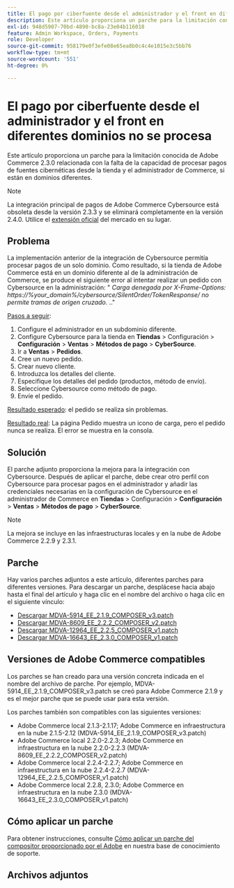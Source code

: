 ```yaml
---
title: El pago por ciberfuente desde el administrador y el front en diferentes dominios no se procesa
description: Este artículo proporciona un parche para la limitación conocida de Adobe Commerce 2.3.0 relacionada con la falta de la capacidad de procesar pagos de fuentes cibernéticas desde la tienda y el administrador de Commerce, si están en dominios diferentes.
exl-id: 948d5907-70bd-4890-bc8a-23e04b116018
feature: Admin Workspace, Orders, Payments
role: Developer
source-git-commit: 958179e0f3efe08e65ea8b0c4c4e1015e3c5bb76
workflow-type: tm+mt
source-wordcount: '551'
ht-degree: 0%

---
```


# El pago por ciberfuente desde el administrador y el front en diferentes dominios no se procesa

Este artículo proporciona un parche para la limitación conocida de Adobe Commerce 2.3.0 relacionada con la falta de la capacidad de procesar pagos de fuentes cibernéticas desde la tienda y el administrador de Commerce, si están en dominios diferentes.

>[!NOTE]
>
>La integración principal de pagos de Adobe Commerce Cybersource está obsoleta desde la versión 2.3.3 y se eliminará completamente en la versión 2.4.0. Utilice el [extensión oficial](https://marketplace.magento.com/cybersource-global-payment-management.html) del mercado en su lugar.

## Problema

La implementación anterior de la integración de Cybersource permitía procesar pagos de un solo dominio. Como resultado, si la tienda de Adobe Commerce está en un dominio diferente al de la administración de Commerce, se produce el siguiente error al intentar realizar un pedido con Cybersource en la administración: &quot; *Carga denegada por X-Frame-Options: https://%your\_domain%/cybersource/SilentOrder/TokenResponse/ no permite tramas de origen cruzado.* ..&quot;

<u>Pasos a seguir</u>:

1. Configure el administrador en un subdominio diferente.
1. Configure Cybersource para la tienda en **Tiendas** > Configuración > **Configuración** > **Ventas** > **Métodos de pago** > **CyberSource**.
1. Ir a **Ventas** > **Pedidos**.
1. Cree un nuevo pedido.
1. Crear nuevo cliente.
1. Introduzca los detalles del cliente.
1. Especifique los detalles del pedido (productos, método de envío).
1. Seleccione Cybersource como método de pago.
1. Envíe el pedido.

<u>Resultado esperado</u>: el pedido se realiza sin problemas.

<u>Resultado real</u>: La página Pedido muestra un icono de carga, pero el pedido nunca se realiza. El error se muestra en la consola.

## Solución

El parche adjunto proporciona la mejora para la integración con Cybersource. Después de aplicar el parche, debe crear otro perfil con Cybersource para procesar pagos en el administrador y añadir las credenciales necesarias en la configuración de Cybersource en el administrador de Commerce en **Tiendas** > Configuración > **Configuración** > **Ventas** > **Métodos de pago** > **CyberSource**.

>[!NOTE]
>
>La mejora se incluye en las infraestructuras locales y en la nube de Adobe Commerce 2.2.9 y 2.3.1.

## Parche

Hay varios parches adjuntos a este artículo, diferentes parches para diferentes versiones. Para descargar un parche, desplácese hacia abajo hasta el final del artículo y haga clic en el nombre del archivo o haga clic en el siguiente vínculo:

* [Descargar MDVA-5914\_EE\_2.1.9\_COMPOSER\_v3.patch](assets/MDVA-5914_EE_2.1.9_COMPOSER_v3.patch.zip)
* [Descargar MDVA-8609\_EE\_2.2.2\_COMPOSER\_v2.patch](assets/MDVA-8609_EE_2.2.2_COMPOSER_v2.patch.zip)
* [Descargar MDVA-12964\_EE\_2.2.5\_COMPOSER\_v1.patch](assets/MDVA-12964_EE_2.2.5_COMPOSER_v1.patch.zip)
* [Descargar MDVA-16643\_EE\_2.3.0\_COMPOSER\_v1.patch](assets/MDVA-16643_EE_2.3.0_COMPOSER_v1.patch.zip)

## Versiones de Adobe Commerce compatibles

Los parches se han creado para una versión concreta indicada en el nombre del archivo de parche. Por ejemplo, MDVA-5914\_EE\_2.1.9\_COMPOSER\_v3.patch se creó para Adobe Commerce 2.1.9 y es el mejor parche que se puede usar para esta versión.

Los parches también son compatibles con las siguientes versiones:

* Adobe Commerce local 2.1.3-2.1.17; Adobe Commerce en infraestructura en la nube 2.1.5-2.12 (MDVA-5914\_EE\_2.1.9\_COMPOSER\_v3.patch)
* Adobe Commerce local 2.2.0-2.2.3; Adobe Commerce en infraestructura en la nube 2.2.0-2.2.3 (MDVA-8609\_EE\_2.2.2\_COMPOSER\_v2.patch)
* Adobe Commerce local 2.2.4-2.2.7; Adobe Commerce en infraestructura en la nube 2.2.4-2.2.7 (MDVA-12964\_EE\_2.2.5\_COMPOSER\_v1.patch)
* Adobe Commerce local 2.2.8, 2.3.0; Adobe Commerce en infraestructura en la nube 2.3.0 (MDVA-16643\_EE\_2.3.0\_COMPOSER\_v1.patch)

## Cómo aplicar un parche

Para obtener instrucciones, consulte [Cómo aplicar un parche del compositor proporcionado por el Adobe](/help/how-to/general/how-to-apply-a-composer-patch-provided-by-magento.md) en nuestra base de conocimiento de soporte.

## Archivos adjuntos
